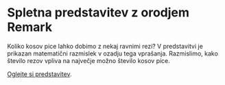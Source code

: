 # Spletna predstavitev z orodjem Remark <br/>

Koliko kosov pice lahko dobimo z nekaj ravnimi rezi? V predstavitvi je prikazan matematični razmislek v ozadju tega vprašanja. Razmislimo, kako število rezov vpliva na največje možno število kosov pice.

[Oglejte si predstavitev](https://github.com/AjdaKmetic/Remark-spletna-predstavitev/[raw](https://raw.githubusercontent.com/AjdaKmetic/Remark-spletna-predstavitev/refs/heads/main/razrezimo_pico.html)/main/docs/razrezimo_pico.html).

